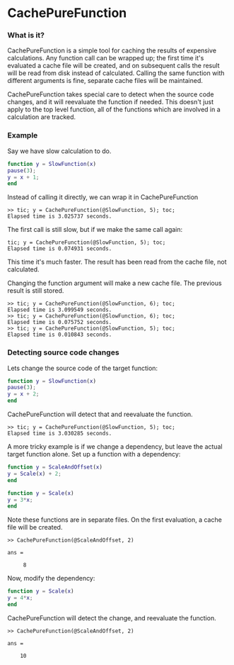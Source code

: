 # CachePureFunction

### What is it?

CachePureFunction is a simple tool for caching the results of expensive calculations. Any function call can be wrapped up; the first time it's evaluated a cache file will be created, and on subsequent calls the result will be read from disk instead of calculated. Calling the same function with different arguments is fine, separate cache files will be maintained.

CachePureFunction takes special care to detect when the source code changes, and it will reevaluate the function if needed. This doesn't just apply to the top level function, all of the functions which are involved in a calculation are tracked.

### Example

Say we have slow calculation to do.

```matlab
function y = SlowFunction(x)
pause(3);
y = x + 1;
end
```

Instead of calling it directly, we can wrap it in CachePureFunction

```
>> tic; y = CachePureFunction(@SlowFunction, 5); toc;
Elapsed time is 3.025737 seconds.
```

The first call is still slow, but if we make the same call again:

```
tic; y = CachePureFunction(@SlowFunction, 5); toc;
Elapsed time is 0.074931 seconds.
```

This time it's much faster. The result has been read from the cache file, not calculated.

Changing the function argument will make a new cache file. The previous result is still stored.

```
>> tic; y = CachePureFunction(@SlowFunction, 6); toc;
Elapsed time is 3.099549 seconds.
>> tic; y = CachePureFunction(@SlowFunction, 6); toc;
Elapsed time is 0.075752 seconds.
>> tic; y = CachePureFunction(@SlowFunction, 5); toc;
Elapsed time is 0.010843 seconds.
```
### Detecting source code changes
Lets change the source code of the target function:

```matlab
function y = SlowFunction(x)
pause(3);
y = x + 2;
end
```

CachePureFunction will detect that and reevaluate the function.

```
>> tic; y = CachePureFunction(@SlowFunction, 5); toc;
Elapsed time is 3.030285 seconds.
```

A more tricky example is if we change a dependency, but leave the actual target function alone. Set up a function with a dependency:


```matlab
function y = ScaleAndOffset(x)
y = Scale(x) + 2;
end
```

```matlab
function y = Scale(x)
y = 3*x;
end
```

Note these functions are in separate files. On the first evaluation, a cache file will be created.

```
>> CachePureFunction(@ScaleAndOffset, 2)

ans =

     8
```

Now, modify the dependency:

```matlab
function y = Scale(x)
y = 4*x;
end
```

CachePureFunction will detect the change, and reevaluate the function.

```
>> CachePureFunction(@ScaleAndOffset, 2)

ans =

    10
```

